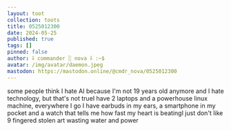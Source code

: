 ```yaml
---
layout: toot
collection: toots
title: 0525012300
date: 2024-05-25
published: true
tags: []
pinned: false
author: ⸸ commander ░ nova ⸸ :~$
avatar: /img/avatar/daemon.jpeg
mastodon: https://mastodon.online/@cmdr_nova/0525012300
---
```


some people think I hate AI because I'm not 19 years old anymore and I hate technology, but that's not trueI have 2 laptops and a powerhouse linux machine, everywhere I go I have earbuds in my ears, a smartphone in my pocket and a watch that tells me how fast my heart is beatingI just don't like 9 fingered stolen art wasting water and power
